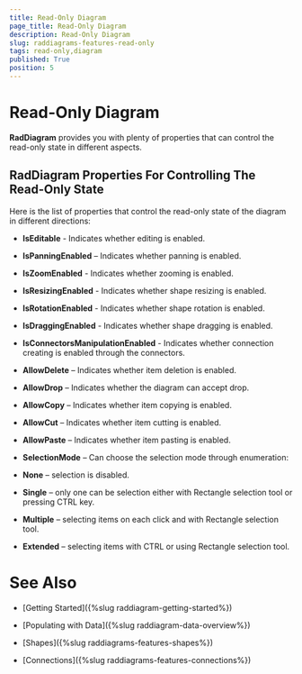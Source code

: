 ```yaml
---
title: Read-Only Diagram
page_title: Read-Only Diagram
description: Read-Only Diagram
slug: raddiagrams-features-read-only
tags: read-only,diagram
published: True
position: 5
---
```


# Read-Only Diagram



__RadDiagram__  provides you with plenty of properties that can control the read-only state in different aspects.
	  

## RadDiagram Properties For Controlling The Read-Only State

Here is the list of properties that control the read-only state of the diagram in different directions:

* __IsEditable__ - Indicates whether editing is enabled.
			

* __IsPanningEnabled__ – Indicates whether panning is enabled.
			

* __IsZoomEnabled__ - Indicates whether zooming is enabled.
			

* __IsResizingEnabled__ - Indicates whether shape resizing is enabled.
			

* __IsRotationEnabled__ - Indicates whether shape rotation is enabled.
			

* __IsDraggingEnabled__ - Indicates whether shape dragging is enabled.
			

* __IsConnectorsManipulationEnabled__ - Indicates whether connection creating is enabled through the connectors.
			

* __AllowDelete__ – Indicates whether item deletion is enabled.
			

* __AllowDrop__ – Indicates whether the diagram can accept drop.
			

* __AllowCopy__ – Indicates whether item copying is enabled.
			

* __AllowCut__ – Indicates whether item cutting is enabled.
			

* __AllowPaste__ – Indicates whether item pasting is enabled.
			

* __SelectionMode__ – Can choose the selection mode through enumeration:
			

* __None__ – selection is disabled.
				

* __Single__ – only one can be selection either with Rectangle selection tool or pressing CTRL key.
				

* __Multiple__ – selecting items on each click and with Rectangle selection tool.
				

* __Extended__ – selecting items with CTRL or using Rectangle selection tool.
				

# See Also

 * [Getting Started]({%slug raddiagram-getting-started%})

 * [Populating with Data]({%slug raddiagram-data-overview%})

 * [Shapes]({%slug raddiagrams-features-shapes%})

 * [Connections]({%slug raddiagrams-features-connections%})
